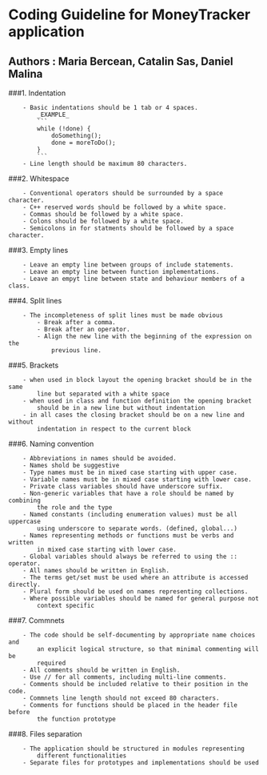 
# Coding Guideline for MoneyTracker application 
## Authors : Maria Bercean, Catalin Sas, Daniel Malina

###1.	Indentation

		- Basic indentations should be 1 tab or 4 spaces.
		 	_EXAMPLE_
			```
			while (!done) {
				doSomething();
				done = moreToDo();
			}
			```
		- Line length should be maximum 80 characters. 
		
###2.	Whitespace

		- Conventional operators should be surrounded by a space character. 
		- C++ reserved words should be followed by a white space. 
		- Commas should be followed by a white space. 
		- Colons should be followed by a white space. 
		- Semicolons in for statments should be followed by a space character.
		
###3.	Empty lines

		- Leave an empty line between groups of include statements.
		- Leave an empty line between function implementations.
		- Leave an empyt line between state and behaviour members of a class.
		
###4.	Split lines

		- The incompleteness of split lines must be made obvious
			- Break after a comma.
			- Break after an operator.
			- Align the new line with the beginning of the expression on the 
				previous line.
				
###5.  Brackets

		- when used in block layout the opening bracket should be in the same 
			line but separated with a white space
		- when used in class and function definition the opening bracket 
			should be in a new line but without indentation 
		- in all cases the closing bracket should be on a new line and without
			indentation in respect to the current block

###6.	Naming convention

		- Abbreviations in names should be avoided.
		- Names shold be suggestive
		- Type names must be in mixed case starting with upper case.
		- Variable names must be in mixed case starting with lower case.
		- Private class variables should have underscore suffix.
		- Non-generic variables that have a role should be named by combining 
			the role and the type
		- Named constants (including enumeration values) must be all uppercase 
			using underscore to separate words. (defined, global...)
		- Names representing methods or functions must be verbs and written 
			in mixed case starting with lower case.
		- Global variables should always be referred to using the :: operator.
		- All names should be written in English.
		- The terms get/set must be used where an attribute is accessed directly.
		- Plural form should be used on names representing collections.
		- Where possible variables should be named for general purpose not 
			context specific 
		
###7.	Commnets
		
		- The code should be self-documenting by appropriate name choices and 
			an explicit logical structure, so that minimal commenting will be 
			required
		- All comments should be written in English.
		- Use // for all comments, including multi-line comments.
		- Comments should be included relative to their position in the code.
		- Commnets line length should not exceed 80 characters.
		- Comments for functions should be placed in the header file before 
			the function prototype
		
###8.	Files separation

		- The application should be structured in modules representing 
			different functionalities
		- Separate files for prototypes and implementations should be used
		

		
		
		
